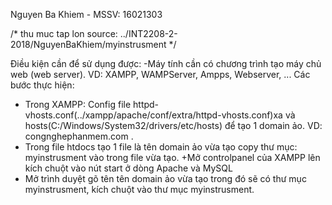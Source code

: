 ﻿Nguyen Ba Khiem - MSSV: 16021303

/* thu muc tap lon source: ../INT2208-2-2018/NguyenBaKhiem/myinstrusment    */

Điều kiện cần để sử dụng được: 
-Máy tính cần có chương trình tạo máy chủ web (web server). VD: XAMPP, WAMPServer, Ampps, Webserver, ...
Các bước thực hiện:
+ Trong XAMPP: Config file httpd-vhosts.conf(../xampp/apache/conf/extra/httpd-vhosts.conf)xa và hosts(C:/Windows/System32/drivers/etc/hosts) để tạo 1 domain ảo. VD: congnghephanmem.com .
+ Trong file htdocs tạo 1 file là tên domain ảo vừa tạo copy thư mục: myinstrusment vào trong file vừa tạo.
+Mở controlpanel của XAMPP lên kích chuột vào nút start ở dòng Apache và  MySQL 
+ Mở trình duyệt gõ tên tên domain ảo vừa tạo trong đó sẽ có thư mục myinstrusment, kích chuột vào thư mục myinstrusment.
